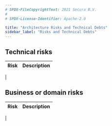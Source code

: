 ```yaml
---
# SPDX-FileCopyrightText: 2021 Secura B.V.
#
# SPDX-License-Identifier: Apache-2.0

title: "Architecture Risks and Technical Debts"
sidebar_label: "Risks and Technical Debts"
---
```


## Technical risks

| **Risk** | **Description** |
|----------|-----------------|
|

## Business or domain risks

| **Risk** | **Description** |
|----------|-----------------|
|
